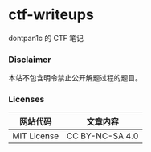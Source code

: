 # ctf-writeups

dontpan1c 的 CTF 笔记

### Disclaimer

本站不包含明令禁止公开解题过程的题目。

### Licenses

|网站代码 | 文章内容|
|----|----|
|MIT License | CC BY-NC-SA 4.0|
